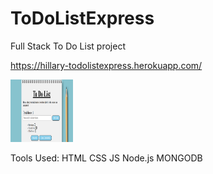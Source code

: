 #   ToDoListExpress
Full Stack To Do List project 

https://hillary-todolistexpress.herokuapp.com/

<img src="public/img/ToDoList.PNG" alt="toDoList" style="height: 100px; width:100px;"/>

Tools Used: HTML CSS JS Node.js MONGODB
